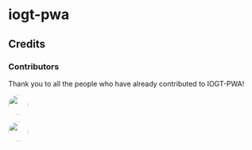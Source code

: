 # iogt-pwa


## Credits


### Contributors

Thank you to all the people who have already contributed to IOGT-PWA!

<a href="graphs/contributors"><img src="https://avatars1.githubusercontent.com/u/6149957?v=4" width=40 style="border-radius: 50%;"></a>


<a href="graphs/contributors"><img src="https://avatars2.githubusercontent.com/u/8824104?v=4" width=40 style="border-radius: 50%;"></a>


